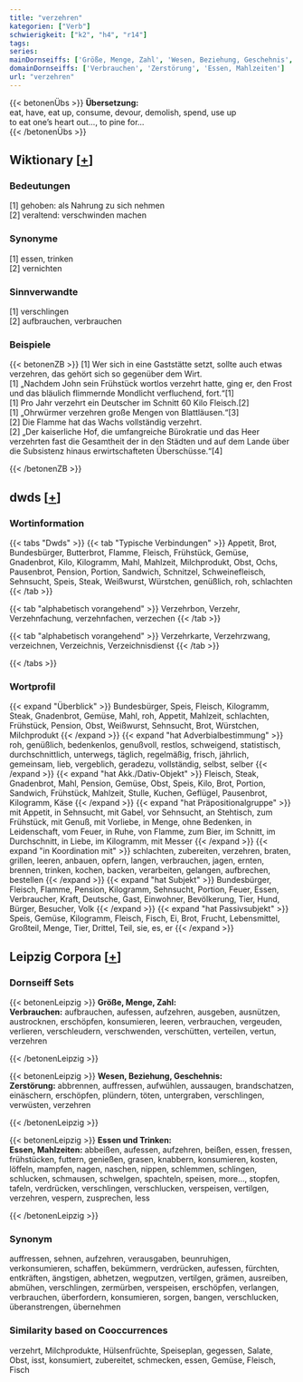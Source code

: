 ```yaml
---
title: "verzehren"
kategorien: ["Verb"]
schwierigkeit: ["k2", "h4", "r14"]
tags:
series:
mainDornseiffs: ['Größe, Menge, Zahl', 'Wesen, Beziehung, Geschehnis', 'Essen und Trinken']
domainDornseiffs: ['Verbrauchen', 'Zerstörung', 'Essen, Mahlzeiten']
url: "verzehren"
---
```


{{< betonenÜbs >}}
**Übersetzung:**  
eat, have, eat up, consume, devour, demolish, spend, use up  
to eat one’s heart out..., to pine for...  
{{< /betonenÜbs >}}

## Wiktionary [[+](https://de.wiktionary.org/wiki/verzehren)]

### Bedeutungen
[1] gehoben: als Nahrung zu sich nehmen  
[2] veraltend: verschwinden machen  

### Synonyme
[1] essen, trinken  
[2] vernichten  

### Sinnverwandte
[1] verschlingen  
[2] aufbrauchen, verbrauchen  

### Beispiele
{{< betonenZB >}}
[1] Wer sich in eine Gaststätte setzt, sollte auch etwas verzehren, das gehört sich so gegenüber dem Wirt.  
[1] „Nachdem John sein Frühstück wortlos verzehrt hatte, ging er, den Frost und das bläulich flimmernde Mondlicht verfluchend, fort.“[1]  
[1] Pro Jahr verzehrt ein Deutscher im Schnitt 60 Kilo Fleisch.[2]  
[1] „Ohrwürmer verzehren große Mengen von Blattläusen.“[3]  
[2] Die Flamme hat das Wachs vollständig verzehrt.  
[2] „Der kaiserliche Hof, die umfangreiche Bürokratie und das Heer verzehrten fast die Gesamtheit der in den Städten und auf dem Lande über die Subsistenz hinaus erwirtschafteten Überschüsse.“[4]  

{{< /betonenZB >}}


## dwds [[+](https://www.dwds.de/wb/verzehren)]

### Wortinformation
{{< tabs "Dwds" >}}
{{< tab "Typische Verbindungen" >}}
Appetit, Brot, Bundesbürger, Butterbrot, Flamme, Fleisch, Frühstück, Gemüse, Gnadenbrot, Kilo, Kilogramm, Mahl, Mahlzeit, Milchprodukt, Obst, Ochs, Pausenbrot, Pension, Portion, Sandwich, Schnitzel, Schweinefleisch, Sehnsucht, Speis, Steak, Weißwurst, Würstchen, genüßlich, roh, schlachten
{{< /tab >}}

{{< tab "alphabetisch vorangehend" >}}
Verzehrbon, Verzehr, Verzehnfachung, verzehnfachen, verzechen
{{< /tab >}}

{{< tab "alphabetisch vorangehend" >}}
Verzehrkarte, Verzehrzwang, verzeichnen, Verzeichnis, Verzeichnisdienst
{{< /tab >}}

{{< /tabs >}}

### Wortprofil
{{< expand "Überblick" >}} Bundesbürger, Speis, Fleisch, Kilogramm, Steak, Gnadenbrot, Gemüse, Mahl, roh, Appetit, Mahlzeit, schlachten, Frühstück, Pension, Obst, Weißwurst, Sehnsucht, Brot, Würstchen, Milchprodukt {{< /expand >}}
{{< expand "hat Adverbialbestimmung" >}} roh, genüßlich, bedenkenlos, genußvoll, restlos, schweigend, statistisch, durchschnittlich, unterwegs, täglich, regelmäßig, frisch, jährlich, gemeinsam, lieb, vergeblich, geradezu, vollständig, selbst, selber {{< /expand >}}
{{< expand "hat Akk./Dativ-Objekt" >}} Fleisch, Steak, Gnadenbrot, Mahl, Pension, Gemüse, Obst, Speis, Kilo, Brot, Portion, Sandwich, Frühstück, Mahlzeit, Stulle, Kuchen, Geflügel, Pausenbrot, Kilogramm, Käse {{< /expand >}}
{{< expand "hat Präpositionalgruppe" >}} mit Appetit, in Sehnsucht, mit Gabel, vor Sehnsucht, an Stehtisch, zum Frühstück, mit Genuß, mit Vorliebe, in Menge, ohne Bedenken, in Leidenschaft, vom Feuer, in Ruhe, von Flamme, zum Bier, im Schnitt, im Durchschnitt, in Liebe, im Kilogramm, mit Messer {{< /expand >}}
{{< expand "in Koordination mit" >}} schlachten, zubereiten, verzehren, braten, grillen, leeren, anbauen, opfern, langen, verbrauchen, jagen, ernten, brennen, trinken, kochen, backen, verarbeiten, gelangen, aufbrechen, bestellen {{< /expand >}}
{{< expand "hat Subjekt" >}} Bundesbürger, Fleisch, Flamme, Pension, Kilogramm, Sehnsucht, Portion, Feuer, Essen, Verbraucher, Kraft, Deutsche, Gast, Einwohner, Bevölkerung, Tier, Hund, Bürger, Besucher, Volk {{< /expand >}}
{{< expand "hat Passivsubjekt" >}} Speis, Gemüse, Kilogramm, Fleisch, Fisch, Ei, Brot, Frucht, Lebensmittel, Großteil, Menge, Tier, Drittel, Teil, sie, es, er {{< /expand >}}

## Leipzig Corpora [[+](https://corpora.uni-leipzig.de/en/res?word=verzehren&corpusId=deu_newscrawl-public_2018)]

### Dornseiff Sets
{{< betonenLeipzig >}}
**Größe, Menge, Zahl:**  
**Verbrauchen:** aufbrauchen, aufessen, aufzehren, ausgeben, ausnützen, austrocknen, erschöpfen, konsumieren, leeren, verbrauchen, vergeuden, verlieren, verschleudern, verschwenden, verschütten, verteilen, vertun, verzehren  

{{< /betonenLeipzig >}}


{{< betonenLeipzig >}}
**Wesen, Beziehung, Geschehnis:**  
**Zerstörung:** abbrennen, auffressen, aufwühlen, aussaugen, brandschatzen, einäschern, erschöpfen, plündern, töten, untergraben, verschlingen, verwüsten, verzehren  

{{< /betonenLeipzig >}}


{{< betonenLeipzig >}}
**Essen und Trinken:**  
**Essen, Mahlzeiten:** abbeißen, aufessen, aufzehren, beißen, essen, fressen, frühstücken, futtern, genießen, grasen, knabbern, konsumieren, kosten, löffeln, mampfen, nagen, naschen, nippen, schlemmen, schlingen, schlucken, schmausen, schwelgen, spachteln, speisen, more..., stopfen, tafeln, verdrücken, verschlingen, verschlucken, verspeisen, vertilgen, verzehren, vespern, zusprechen, less  

{{< /betonenLeipzig >}}

### Synonym
auffressen, sehnen, aufzehren, verausgaben, beunruhigen, verkonsumieren, schaffen, bekümmern, verdrücken, aufessen, fürchten, entkräften, ängstigen, abhetzen, wegputzen, vertilgen, grämen, ausreiben, abmühen, verschlingen, zermürben, verspeisen, erschöpfen, verlangen, verbrauchen, überfordern, konsumieren, sorgen, bangen, verschlucken, überanstrengen, übernehmen


### Similarity based on Cooccurrences
verzehrt, Milchprodukte, Hülsenfrüchte, Speiseplan, gegessen, Salate, Obst, isst, konsumiert, zubereitet, schmecken, essen, Gemüse, Fleisch, Fisch

